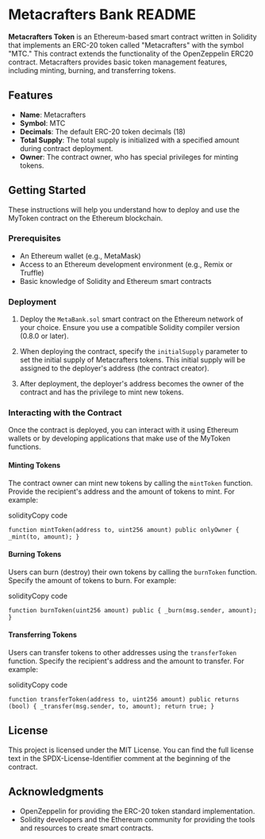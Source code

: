 
# Metacrafters Bank README

**Metacrafters Token** is an Ethereum-based smart contract written in Solidity that implements an ERC-20 token called "Metacrafters" with the symbol "MTC." This contract extends the functionality of the OpenZeppelin ERC20 contract. Metacrafters provides basic token management features, including minting, burning, and transferring tokens.

## Features

-   **Name**: Metacrafters
-   **Symbol**: MTC
-   **Decimals**: The default ERC-20 token decimals (18)
-   **Total Supply**: The total supply is initialized with a specified amount during contract deployment.
-   **Owner**: The contract owner, who has special privileges for minting tokens.

## Getting Started

These instructions will help you understand how to deploy and use the MyToken contract on the Ethereum blockchain.

### Prerequisites

-   An Ethereum wallet (e.g., MetaMask)
-   Access to an Ethereum development environment (e.g., Remix or Truffle)
-   Basic knowledge of Solidity and Ethereum smart contracts

### Deployment

1.  Deploy the `MetaBank.sol` smart contract on the Ethereum network of your choice. Ensure you use a compatible Solidity compiler version (0.8.0 or later).
    
2.  When deploying the contract, specify the `initialSupply` parameter to set the initial supply of Metacrafters tokens. This initial supply will be assigned to the deployer's address (the contract creator).
    
3.  After deployment, the deployer's address becomes the owner of the contract and has the privilege to mint new tokens.
    

### Interacting with the Contract

Once the contract is deployed, you can interact with it using Ethereum wallets or by developing applications that make use of the MyToken functions.

#### Minting Tokens

The contract owner can mint new tokens by calling the `mintToken` function. Provide the recipient's address and the amount of tokens to mint. For example:

solidityCopy code

`function mintToken(address to, uint256 amount) public onlyOwner {
    _mint(to, amount);
}` 

#### Burning Tokens

Users can burn (destroy) their own tokens by calling the `burnToken` function. Specify the amount of tokens to burn. For example:

solidityCopy code

`function burnToken(uint256 amount) public {
    _burn(msg.sender, amount);
}` 

#### Transferring Tokens

Users can transfer tokens to other addresses using the `transferToken` function. Specify the recipient's address and the amount to transfer. For example:

solidityCopy code

`function transferToken(address to, uint256 amount) public returns (bool) {
    _transfer(msg.sender, to, amount);
    return true;
}` 

## License

This project is licensed under the MIT License. You can find the full license text in the SPDX-License-Identifier comment at the beginning of the contract.

## Acknowledgments

-   OpenZeppelin for providing the ERC-20 token standard implementation.
-   Solidity developers and the Ethereum community for providing the tools and resources to create smart contracts.
